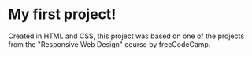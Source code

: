 # My first project!

Created in HTML and CSS, this project was based on one of the projects from the "Responsive Web Design" course by freeCodeCamp.
